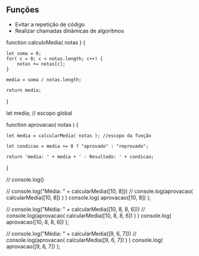 ## Funções

- Evitar a repetição de código
- Realizar chamadas dinâmicas de algoritmos

function calculoMedia( notas ) {

    let soma = 0;
    for( c = 0; c < notas.length; c++) {
        notas += notas[c];
    }

    media = soma / notas.length;

    return media;

}

let media; // escopo global

function aprovacao( notas ) {

    let media = calcularMedia( notas ); //escopo da função

    let condicao = media >= 8 ? "aprovado" : "reprovado";

    return 'media: ' + media + ' - Resultado: ' + condicao;

}

// console.log()

// console.log("Média: " + calcularMedia([10, 8]))
// console.log(aprovacao( calcularMedia([10, 8]) ) )
console.log( aprovacao([10, 8]) );

// console.log("Média: " + calcularMedia([10, 8, 8, 6]))
// console.log(aprovacao( calcularMedia([10, 8, 8, 6]) ) )
console.log( aprovacao([10, 8, 8, 6]) );

// console.log("Média: " + calcularMedia([9, 6, 7]))
// console.log(aprovacao( calcularMedia([9, 6, 7]) ) )
console.log( aprovacao([9, 6, 7]) );
